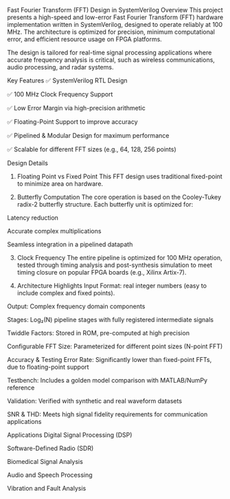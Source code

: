 Fast Fourier Transform (FFT) Design in SystemVerilog
Overview
This project presents a high-speed and low-error Fast Fourier Transform (FFT) hardware implementation written in SystemVerilog, designed to operate reliably at 100 MHz. The architecture is optimized for precision, minimum computational error, and efficient resource usage on FPGA platforms.

The design is tailored for real-time signal processing applications where accurate frequency analysis is critical, such as wireless communications, audio processing, and radar systems.

Key Features
✅ SystemVerilog RTL Design

✅ 100 MHz Clock Frequency Support

✅ Low Error Margin via high-precision arithmetic

✅ Floating-Point Support to improve accuracy

✅ Pipelined & Modular Design for maximum performance

✅ Scalable for different FFT sizes (e.g., 64, 128, 256 points)

Design Details
1. Floating Point vs Fixed Point
This FFT design uses traditional fixed-point to minimize area on hardware.

2. Butterfly Computation
The core operation is based on the Cooley-Tukey radix-2 butterfly structure. Each butterfly unit is optimized for:

Latency reduction

Accurate complex multiplications

Seamless integration in a pipelined datapath

3. Clock Frequency
The entire pipeline is optimized for 100 MHz operation, tested through timing analysis and post-synthesis simulation to meet timing closure on popular FPGA boards (e.g., Xilinx Artix-7).

4. Architecture Highlights
Input Format: real integer numbers (easy to include complex and fixed points).

Output: Complex frequency domain components

Stages: Log₂(N) pipeline stages with fully registered intermediate signals

Twiddle Factors: Stored in ROM, pre-computed at high precision

Configurable FFT Size: Parameterized for different point sizes (N-point FFT)

Accuracy & Testing
Error Rate: Significantly lower than fixed-point FFTs, due to floating-point support

Testbench: Includes a golden model comparison with MATLAB/NumPy reference

Validation: Verified with synthetic and real waveform datasets

SNR & THD: Meets high signal fidelity requirements for communication applications

Applications
Digital Signal Processing (DSP)

Software-Defined Radio (SDR)

Biomedical Signal Analysis

Audio and Speech Processing

Vibration and Fault Analysis
